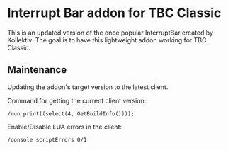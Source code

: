# Interrupt Bar addon for TBC Classic

This is an updated version of the once popular InterruptBar created by Kollektiv. The goal is to have this lightweight addon working for TBC Classic.

## Maintenance

Updating the addon's target version to the latest client.

Command for getting the current client version:

`/run print((select(4, GetBuildInfo())));`

Enable/Disable LUA errors in the client:

`/console scriptErrors 0/1`
